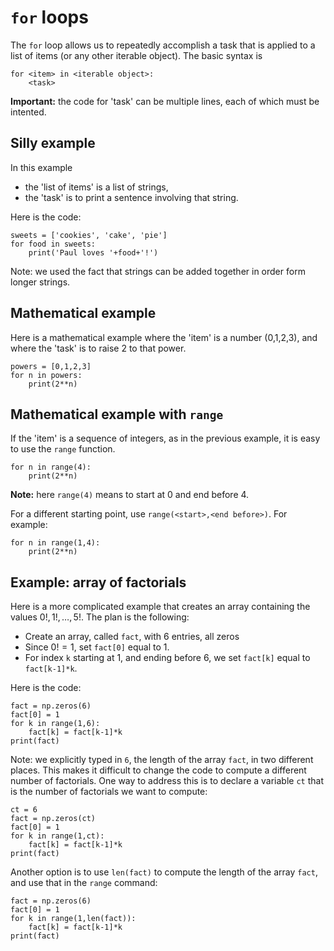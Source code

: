 # `for` loops

The `for` loop allows us to repeatedly accomplish a task that is applied to a list of items (or any other iterable object).
The basic syntax is
```
for <item> in <iterable object>:
    <task>
```
**Important:** the code for 'task' can be multiple lines, each of which must be intented.

## Silly example
In this example
- the 'list of items' is a list of strings,
- the 'task' is to print a sentence involving that string.

Here is the code:
```
sweets = ['cookies', 'cake', 'pie']
for food in sweets:
    print('Paul loves '+food+'!')
```
Note: we used the fact that strings can be added together in order form longer strings.

## Mathematical example
Here is a mathematical example where the 'item' is a number (0,1,2,3), and where the 'task' is to raise 2 to that power.
```
powers = [0,1,2,3]
for n in powers:
    print(2**n)
```

## Mathematical example with `range`
If the 'item' is a sequence of integers, as in the previous example, it is easy to use the `range` function.
```
for n in range(4):
    print(2**n)
```
**Note:** here `range(4)` means to start at 0 and end before 4. 

For a different starting point, use `range(<start>,<end before>)`. For example:
```
for n in range(1,4):
    print(2**n)
```

## Example: array of factorials
Here is a more complicated example that creates an array containing the values $0!, 1!, \dots, 5!$.
The plan is the following:
- Create an array, called `fact`, with 6 entries, all zeros
- Since $0!=1$, set `fact[0]` equal to 1.
- For index `k` starting at 1, and ending before 6, we set `fact[k]` equal to `fact[k-1]*k`.

Here is the code:
```
fact = np.zeros(6)
fact[0] = 1
for k in range(1,6):
    fact[k] = fact[k-1]*k
print(fact)
```

Note: we explicitly typed in `6`, the length of the array `fact`, in two different places. 
This makes it difficult to change the code to compute a different number of factorials.
One way to address this is to declare a variable `ct` that is the number of factorials we want to compute:
```
ct = 6
fact = np.zeros(ct)
fact[0] = 1
for k in range(1,ct):
    fact[k] = fact[k-1]*k
print(fact)
```
Another option is to use `len(fact)` to compute the length of the array `fact`, and use that in the `range` command:
```
fact = np.zeros(6)
fact[0] = 1
for k in range(1,len(fact)):
    fact[k] = fact[k-1]*k
print(fact)
```